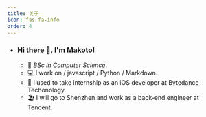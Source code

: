 ```yaml
---
title: 关于
icon: fas fa-info
order: 4
---
```

- ### Hi there 👋, I'm Makoto!

  - 🏫  _BSc in Computer Science_.
  - 💻  I work on / javascript / Python / Markdown.
  - 🧠  I used to take internship as an iOS developer at Bytedance Techonology.
  - 🏖️  I will go to Shenzhen and work as a back-end engineer at Tencent.

